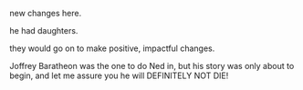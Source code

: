 new changes here. 

he had daughters. 


they would go on to make positive, impactful changes. 


Joffrey Baratheon was the one to do Ned in, but his story was only about to begin, and let me assure you he will DEFINITELY NOT DIE!
